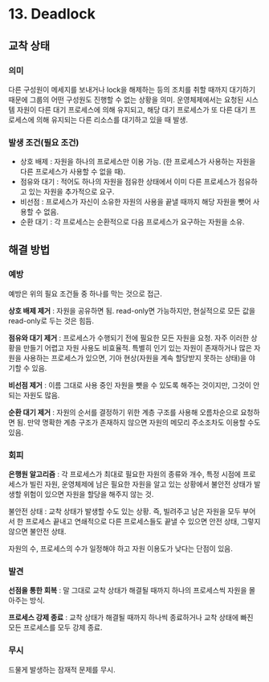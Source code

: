# 13. Deadlock

## 교착 상태 
### 의미
다른 구성원이 메세지를 보내거나 lock을 해제하는 등의 조치를 취할 때까지 대기하기 때문에 그룹의 어떤 구성원도 진행할 수 없는 상황을 의미. 운영체제에서는 요청된 시스템 자원이 다른 대기 프로세스에 의해 유지되고, 해당 대기 프로세스가 또 다른 대기 프로세스에 의해 유지되는 다른 리소스를 대기하고 있을 때 발생.

### 발생 조건(필요 조건)
- 상호 배제 : 자원을 하나의 프로세스만 이용 가능. (한 프로세스가 사용하는 자원을 다른 프로세스가 사용할 수 없을 때).
- 점유와 대기 : 적어도 하나의 자원을 점유한 상태에서 이미 다른 프로세스가 점유하고 있는 자원을 추가적으로 요구.
- 비선점 : 프로세스가 자신이 소유한 자원의 사용을 끝낼 때까지 해당 자원을 뺏어 사용할 수 없음.
- 순환 대기 : 각 프로세스는 순환적으로 다음 프로세스가 요구하는 자원을 소유.

## 해결 방법
### 예방
예방은 위의 필요 조건들 중 하나를 막는 것으로 접근.

**상호 배제 제거** : 자원을 공유하면 됨. read-only면 가능하지만, 현실적으로 모든 값을 read-only로 두는 것은 힘듬.

**점유와 대기 제거** : 프로세스가 수행되기 전에 필요한 모든 자원을 요청. 자주 이러한 상황을 만들기 어렵고 자원 사용도 비효율적. 특별히 인기 있는 자원이 존재하거나 많은 자원을 사용하는 프로세스가 있으면, 기아 현상(자원을 계속 할당받지 못하는 상태)을 야기할 수 있음.

**비선점 제거** : 이름 그대로 사용 중인 자원을 뺏을 수 있도록 해주는 것이지만, 그것이 안 되는 자원도 많음.

**순환 대기 제거** : 자원의 순서를 결정하기 위한 계층 구조를 사용해 오름차순으로 요청하면 됨. 만약 명확한 계층 구조가 존재하지 않으면 자원의 메모리 주소조차도 이용할 수도 있음.

### 회피
**은행원 알고리즘** : 각 프로세스가 최대로 필요한 자원의 종류와 개수, 특정 시점에 프로세스가 빌린 자원, 운영체제에 남은 필요한 자원을 알고 있는 상황에서 불안전 상태가 발생할 위험이 있으면 자원을 할당을 해주지 않는 것.

불안전 상태 : 교착 상태가 발생할 수도 있는 상황. 즉, 빌려주고 남은 자원을 모두 부어서 한 프로세스 끝내고 연쇄적으로 다른 프로세스들도 끝낼 수 있으면 안전 상태, 그렇지 않으면 불안전 상태.

자원의 수, 프로세스의 수가 일정해야 하고 자원 이용도가 낮다는 단점이 있음.
### 발견
**선점을 통한 회복** : 말 그대로 교착 상태가 해결될 때까지 하나의 프로세스씩 자원을 몰아주는 방식.

**프로세스 강제 종료** : 교착 상태가 해결될 때까지 하나씩 종료하거나 교착 상태에 빠진 모든 프로세스를 모두 강제 종료.

### 무시
드물게 발생하는 잠재적 문제를 무시.